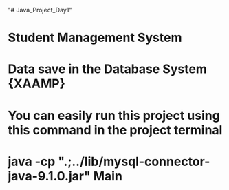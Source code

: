  "# Java_Project_Day1"   
# Student Management System  
# Data save in the Database System {XAAMP}
# You can easily run this project using this command in the project terminal
 # java -cp ".;../lib/mysql-connector-java-9.1.0.jar" Main     
